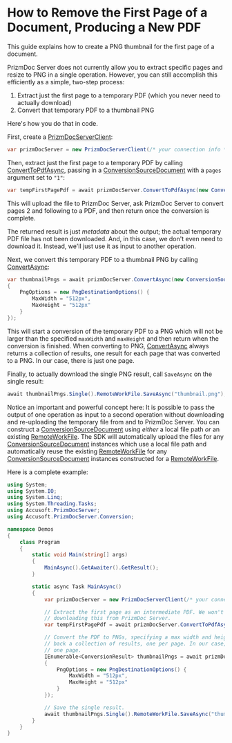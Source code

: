 # How to Remove the First Page of a Document, Producing a New PDF

This guide explains how to create a PNG thumbnail for the first page of a
document.

PrizmDoc Server does not currently allow you to extract specific pages and
resize to PNG in a single operation. However, you can still accomplish this
efficiently as a simple, two-step process:

1. Extract just the first page to a temporary PDF (which you never need to actually download)
2. Convert that temporary PDF to a thumbnail PNG

Here's how you do that in code.

First, create a [PrizmDocServerClient]:

```csharp
var prizmDocServer = new PrizmDocServerClient(/* your connection info */);
```

Then, extract just the first page to a temporary PDF by calling
[ConvertToPdfAsync], passing in a [ConversionSourceDocument] with a `pages` argument set
to `"1"`:

```csharp
var tempFirstPagePdf = await prizmDocServer.ConvertToPdfAsync(new ConversionSourceDocument("project-proposal.docx", pages: "1"));
```

This will upload the file to PrizmDoc Server, ask PrizmDoc Server to convert
pages 2 and following to a PDF, and then return once the conversion is complete.

The returned result is just _metadata_ about the output; the actual temporary
PDF file has not been downloaded. And, in this case, we don't even need to
download it. Instead, we'll just use it as input to another operation.

Next, we convert this temporary PDF to a thumbnail PNG by calling
[ConvertAsync]:

```csharp
var thumbnailPngs = await prizmDocServer.ConvertAsync(new ConversionSourceDocument(tempFirstPagePdf.RemoteWorkFile), new DestinationOptions(DestinationFileFormat.Png)
{
    PngOptions = new PngDestinationOptions() {
        MaxWidth = "512px",
        MaxHeight = "512px"
    }
});
```

This will start a conversion of the temporary PDF to a PNG which will not be
larger than the specified `maxWidth` and `maxHeight` and then return when the
conversion is finished. When converting to PNG, [ConvertAsync] always returns a
collection of results, one result for each page that was converted to a PNG. In
our case, there is just one page.

Finally, to actually download the single PNG result, call
`SaveAsync` on the single result:

```csharp
await thumbnailPngs.Single().RemoteWorkFile.SaveAsync("thumbnail.png");
```

Notice an important and powerful concept here: It is possible to pass the output
of one operation as input to a second operation without downloading and
re-uploading the temporary file from and to PrizmDoc Server. You can construct a
[ConversionSourceDocument] using _either_ a local file path _or_ an existing
[RemoteWorkFile]. The SDK will automatically upload the files for any
[ConversionSourceDocument] instances which use a local file path and automatically reuse
the existing [RemoteWorkFile] for any [ConversionSourceDocument] instances constructed for
a [RemoteWorkFile].

Here is a complete example:

```csharp
using System;
using System.IO;
using System.Linq;
using System.Threading.Tasks;
using Accusoft.PrizmDocServer;
using Accusoft.PrizmDocServer.Conversion;

namespace Demos
{
    class Program
    {
        static void Main(string[] args)
        {
            MainAsync().GetAwaiter().GetResult();
        }

        static async Task MainAsync()
        {
            var prizmDocServer = new PrizmDocServerClient(/* your connection info */);

            // Extract the first page as an intermediate PDF. We won't ever bother
            // downloading this from PrizmDoc Server.
            var tempFirstPagePdf = await prizmDocServer.ConvertToPdfAsync(new ConversionSourceDocument("project-proposal.docx", pages: "1"));

            // Convert the PDF to PNGs, specifying a max width and height. We'll get
            // back a collection of results, one per page. In our case, there is only
            // one page.
            IEnumerable<ConversionResult> thumbnailPngs = await prizmDocServer.ConvertAsync(new ConversionSourceDocument(tempFirstPagePdf.RemoteWorkFile), new DestinationOptions(DestinationFileFormat.Png)
            {
                PngOptions = new PngDestinationOptions() {
                    MaxWidth = "512px",
                    MaxHeight = "512px"
                }
            });

            // Save the single result.
            await thumbnailPngs.Single().RemoteWorkFile.SaveAsync("thumbnail.png");
        }
    }
}
```

[RemoteWorkFile]: xref:Accusoft.PrizmDocServer.RemoteWorkFile
[ConversionSourceDocument]: xref:Accusoft.PrizmDocServer.Conversion.ConversionSourceDocument
[PrizmDocServerClient]: xref:Accusoft.PrizmDocServer.PrizmDocServerClient
[ConvertToPdfAsync]: xref:Accusoft.PrizmDocServer.PrizmDocServerClient.ConvertToPdfAsync(System.String,Accusoft.PrizmDocServer.Conversion.HeaderFooterOptions,Accusoft.PrizmDocServer.Conversion.HeaderFooterOptions)
[ConvertAsync]: xref:Accusoft.PrizmDocServer.PrizmDocServerClient.ConvertAsync(System.String,Accusoft.PrizmDocServer.Conversion.DestinationFileFormat)
